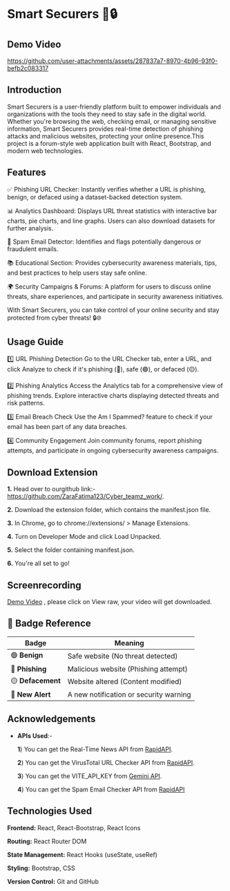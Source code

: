 # Smart Securers 🚀🔒

## Demo Video



https://github.com/user-attachments/assets/287837a7-8970-4b96-93f0-befb2c083317



## Introduction

Smart Securers is a user-friendly platform built to empower individuals and organizations with the tools they need to stay safe in the digital world. Whether you're browsing the web, checking email, or managing sensitive information, Smart Securers provides real-time detection of phishing attacks and malicious websites, protecting your online presence.This project is a forum-style web application built with React, Bootstrap, and modern web technologies.





## Features

✅ Phishing URL Checker: Instantly verifies whether a URL is      phishing, benign, or defaced using a dataset-backed detection system.

📊 Analytics Dashboard: Displays URL threat statistics with interactive bar charts, pie charts, and line graphs. Users can also download datasets for further analysis.


📧 Spam Email Detector: Identifies and flags potentially dangerous or fraudulent emails.

📚 Educational Section: Provides cybersecurity awareness materials, tips, and best practices to help users stay safe online.

🌍 Security Campaigns & Forums: A platform for users to discuss online threats, share experiences, and participate in security awareness initiatives.

With Smart Securers, you can take control of your online security and stay protected from cyber threats! 🔒🌐


## Usage Guide 


1️⃣ URL Phishing Detection
Go to the URL Checker tab, enter a URL, and click Analyze to check if it's phishing (🔴), safe (🟢), or defaced (🟡).

2️⃣ Phishing Analytics
Access the Analytics tab for a comprehensive view of phishing trends. Explore interactive charts displaying detected threats and risk patterns.

3️⃣ Email Breach Check
Use the Am I Spammed? feature to check if your email has been part of any data breaches.

4️⃣ Community Engagement
Join community forums, report phishing attempts, and participate in ongoing cybersecurity awareness campaigns.

## Download Extension

**1.** Head over to ourgithub link:- https://github.com/ZaraFatima123/Cyber_teamz_work/.

**2.** Download the extension folder, which contains the manifest.json file.

**3.** In Chrome, go to chrome://extensions/ > Manage Extensions.

**4.** Turn on Developer Mode and click Load Unpacked.

**5.** Select the folder containing manifest.json.

**6.** You're all set to go!



## Screenrecording

[Demo Video](https://github.com/ZaraFatima123/Cyber_teamz_work/blob/main/latesttt_video.mp4) , please click on View raw, your video will get downloaded.

## 🔖 Badge Reference  

| Badge | Meaning                             |
|-------|-------------------------------------|
| 🟢 **Benign**     | Safe website (No threat detected)   |
| 🔴 **Phishing**   | Malicious website (Phishing attempt) |
| 🟡 **Defacement**  | Website altered (Content modified)   |
| 🔔 **New Alert**   | A new notification or security warning |


## Acknowledgements

- **APIs Used**:-

   **1**) You can get the Real-Time News API from [RapidAPI](https://rapidapi.com/letscrape-6bRBa3QguO5/api/real-time-news-data).

   **2**) You can get the VirusTotal URL Checker API from [RapidAPI](https://rapidapi.com/dimas/api/VirusTotal).

   **3**) You can get the VITE_API_KEY from [Gemini API](https://ai.google.dev/gemini-api).

   **4**) You can get the Spam Email Checker API from [RapidAPI](https://rapidapi.com/consultwithshiv-consultwithshiv-default/api/spam-email-checker)

## Technologies Used

**Frontend:** React, React-Bootstrap, React Icons

**Routing:** React Router DOM

**State Management:** React Hooks (useState, useRef)

**Styling:** Bootstrap, CSS

**Version Control:** Git and GitHub




